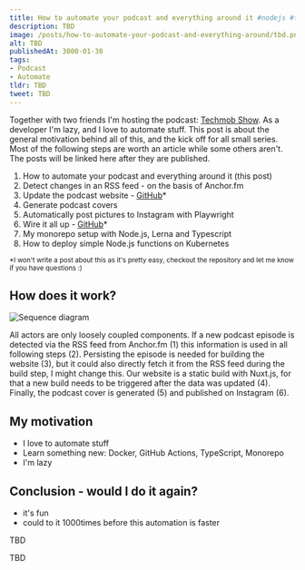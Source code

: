 ```yaml
---
title: How to automate your podcast and everything around it #nodejs #typescript
description: TBD
image: /posts/how-to-automate-your-podcast-and-everything-around/tbd.png
alt: TBD
publishedAt: 3000-01-30
tags:
- Podcast
- Automate
tldr: TBD
tweet: TBD
---
```


Together with two friends I'm hosting the podcast: [Techmob Show](https://techmob.show). As a developer I'm lazy, and I love to automate stuff. This post is about the general motivation behind all of this, and the kick off for all small series. Most of the following steps are worth an article while some others aren't.
The posts will be linked here after they are published.

1. How to automate your podcast and everything around it (this post)
2. Detect changes in an RSS feed - on the basis of Anchor.fm
3. Update the podcast website - [GitHub](https://github.com/Techmob-Show/automation/tree/main/packages/update-website)*
4. Generate podcast covers
5. Automatically post pictures to Instagram with Playwright
6. Wire it all up - [GitHub](https://github.com/Techmob-Show/automation/tree/main/tasks/update-website-and-instagram)*
7. My monorepo setup with Node.js, Lerna and Typescript
8. How to deploy simple Node.js functions on Kubernetes


<small>*I won't write a post about this as it's pretty easy, checkout the repository and let me know if you have questions :)</small>

## How does it work?

![Sequence diagram](/posts/how-to-automate-your-podcast-and-everything-around/sequence.svg)

All actors are only loosely coupled components. If a new podcast episode is detected via the RSS feed from Anchor.fm (1) this information is used in all following steps (2). Persisting the episode is needed for building the website (3), but it could also directly fetch it from the RSS feed during the build step, I might change this. Our website is a static build with Nuxt.js, for that a new build needs to be triggered after the data was updated (4). Finally, the podcast cover is generated (5) and published on Instagram (6).

## My motivation

- I love to automate stuff
- Learn something new: Docker, GitHub Actions, TypeScript, Monorepo
- I'm lazy

## Conclusion - would I do it again?

- it's fun 
- could to it 1000times before this automation is faster

<base-callout>TBD</base-callout>

<base-thanks>TBD</base-thanks>
